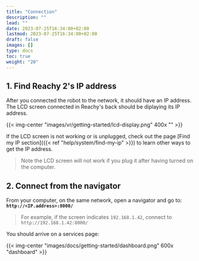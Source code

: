 ```yaml
---
title: "Connection"
description: ""
lead: ""
date: 2023-07-25T16:34:00+02:00
lastmod: 2023-07-25T16:34:00+02:00
draft: false
images: []
type: docs
toc: true
weight: "20"
---
```


## 1. Find Reachy 2's IP address

After you connected the robot to the network, it should have an IP address. The LCD screen connected in Reachy's back should be diplaying its IP address.

{{< img-center "images/vr/getting-started/lcd-display.png" 400x "" >}}

If the LCD screen is not working or is unplugged, check out the page [Find my IP section]({{< ref "help/system/find-my-ip" >}}) to learn other ways to get the IP address.
> Note the LCD screen will not work if you plug it after having turned on the computer.

## 2. Connect from the navigator

From your computer, on the same network, open a navigator and go to:  
**`http://<IP.address>:8000/`** 

> For example, if the screen indicates `192.168.1.42`, connect to `http://192.168.1.42:8000/` 

You should arrive on a services page:

{{< img-center "images/docs/getting-started/dashboard.png" 600x "dashboard" >}}
